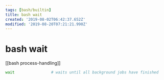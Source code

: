 ```yaml
---
tags: [bash/builtin]
title: bash wait
created: '2019-08-02T06:42:37.652Z'
modified: '2019-08-20T07:21:21.990Z'
---
```


# bash wait

[[bash process-handling]]
```sh
wait                # waits until all background jobs have finished
```
